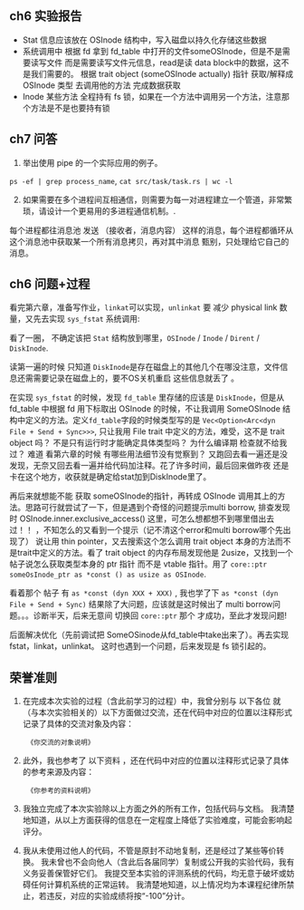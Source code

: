 ## ch6 实验报告
- Stat 信息应该放在 OSInode 结构中，写入磁盘以持久化存储这些数据
- 系统调用中 根据 fd 拿到 fd_table 中打开的文件someOSInode，但是不是需要读写文件 而是需要读写文件元信息，read是读 data block中的数据，这不是我们需要的。
根据 trait object (someOSInode actually) 指针 获取/解释成 OSInode 类型 去调用他的方法 完成数据获取
- Inode 某些方法 全程持有 fs 锁，如果在一个方法中调用另一个方法，注意那个方法是不是也要持有锁

## ch7 问答

1. 举出使用 pipe 的一个实际应用的例子。

`ps -ef | grep process_name`, `cat src/task/task.rs | wc -l`

2. 如果需要在多个进程间互相通信，则需要为每一对进程建立一个管道，非常繁琐，请设计一个更易用的多进程通信机制。.

每个进程都往消息池 发送 （接收者，消息内容） 这样的消息，每个进程都循环从这个消息池中获取某一个所有消息拷贝，再对其中消息 甄别，只处理给它自己的消息。

## ch6 问题+过程
看完第六章，准备写作业，`linkat`可以实现，`unlinkat` 要 减少 physical link 数量，又先去实现 `sys_fstat` 系统调用:

看了一圈， 不确定该把 `Stat` 结构放到哪里，`OSInode` / `Inode` / `Dirent` / `DiskInode`. 

读第一遍的时候 只知道 `DiskInode`是存在磁盘上的其他几个在哪没注意，文件信息还需需要记录在磁盘上的，要不OS关机重启 这些信息就丢了 。

在实现 `sys_fstat` 的时候，发现 `fd_table` 里存储的应该是 `DiskInode`，但是从 fd_table 中根据 fd 用下标取出 OSInode 的时候，不让我调用 SomeOSInode 结构中定义的方法。定义`fd_table`字段的时候类型写的是 `Vec<Option<Arc<dyn File + Send + Sync>>>`, 只让我用 File trait 中定义的方法，难受，这不是 trait object 吗？ 不是只有运行时才能确定具体类型吗？ 为什么编译期 检查就不给我过？ 难道 看第六章的时候 有哪些用法细节没有觉察到？ 又跑回去看一遍还是没发现，无奈又回去看一遍并给代码加注释。花了许多时间，最后回来做昨夜 还是卡在这个地方，收获就是确定给stat加到DiskInode里了。

再后来就想能不能 获取 someOSInode的指针，再转成 OSInode 调用其上的方法。思路可行就尝试了一下，但是遇到个奇怪的问题提示multi borrow, 排查发现时 OSInode.inner.exclusive_access() 这里，可怎么想都想不到哪里借出去过！！ ，不知怎么的又看到一个提示（记不清这个error和multi borrow哪个先出现了） 说让用 thin pointer，又去搜索这个怎么调用 trait object 本身的方法而不是trait中定义的方法。看了 trait object 的内存布局发现他是 2usize，又找到一个帖子说怎么获取类型本身的 ptr 指针 而不是 vtable 指针。用了 `core::ptr` `someOsInode_ptr as *const () as usize as OSInode`. 

看着那个 帖子 有 `as *const (dyn XXX + XXX)` , 我也学了下 `as *const (dyn File + Send + Sync)` 结果除了大问题，应该就是这时候出了 multi borrow问题。。。诊断半天，后来无意间 切换回 `core::ptr` 那个 才成功，至此才发现问题! 

后面解决优化（先前调试把 SomeOSinode从fd_table中take出来了）。再去实现fstat，linkat，unlinkat。 这时也遇到一个问题，后来发现是 fs 锁引起的。


## 荣誉准则
1. 在完成本次实验的过程（含此前学习的过程）中，我曾分别与 以下各位 就（与本次实验相关的）以下方面做过交流，还在代码中对应的位置以注释形式记录了具体的交流对象及内容：

        《你交流的对象说明》

2. 此外，我也参考了 以下资料 ，还在代码中对应的位置以注释形式记录了具体的参考来源及内容：

        《你参考的资料说明》

3. 我独立完成了本次实验除以上方面之外的所有工作，包括代码与文档。 我清楚地知道，从以上方面获得的信息在一定程度上降低了实验难度，可能会影响起评分。

4. 我从未使用过他人的代码，不管是原封不动地复制，还是经过了某些等价转换。 我未曾也不会向他人（含此后各届同学）复制或公开我的实验代码，我有义务妥善保管好它们。 我提交至本实验的评测系统的代码，均无意于破坏或妨碍任何计算机系统的正常运转。 我清楚地知道，以上情况均为本课程纪律所禁止，若违反，对应的实验成绩将按“-100”分计。